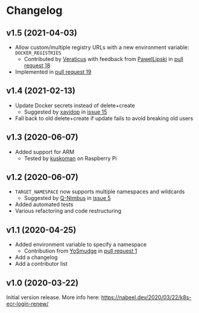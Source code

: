 # Changelog

## v1.5 (2021-04-03)

- Allow custom/multiple registry URLs with a new environment variable: `DOCKER_REGISTRIES`
  - Contributed by [Veraticus](https://github.com/Veraticus) with feedback from [PawelLipski](https://github.com/PawelLipski) in [pull request 18](https://github.com/nabsul/k8s-ecr-login-renew/pull/18)
- Implemented in [pull request 19](https://github.com/nabsul/k8s-ecr-login-renew/pull/19)

## v1.4 (2021-02-13)

- Update Docker secrets instead of delete+create
  - Suggested by [xavidop](https://github.com/xavidop) in [issue 15](https://github.com/nabsul/k8s-ecr-login-renew/issues/15)
- Fall back to old delete+create if update fails to avoid breaking old users

## v1.3 (2020-06-07)

- Added support for ARM
  - Tested by [kuskoman](https://github.com/kuskoman) on Raspberry Pi

## v1.2 (2020-06-07)

- `TARGET_NAMESPACE` now supports multiple namespaces and wildcards
  - Suggested by [Q-Nimbus](https://github.com/Q-Nimbus) in [issue 5](https://github.com/nabsul/k8s-ecr-login-renew/issues/5)
- Added automated tests
- Various refactoring and code restructuring

## v1.1 (2020-04-25)

- Added environment variable to specify a namespace
  - Contribution from [YoSmudge](https://github.com/YoSmudge) in [pull request 1](https://github.com/nabsul/k8s-ecr-login-renew/pull/1)
- Add a changelog
- Add a contributor list

## v1.0 (2020-03-22)

Initial version release.
More info here: https://nabeel.dev/2020/03/22/k8s-ecr-login-renew/
